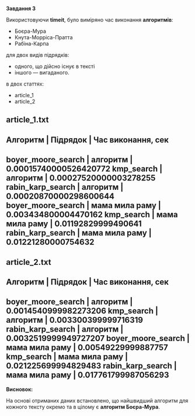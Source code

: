 **Завдання 3**

Використовуючи **timeit**, було виміряно час виконання **алгоритмів**:
- Боєра-Мура
- Кнута-Морріса-Пратта
- Рабіна-Карпа

для двох видів підрядків: 

- одного, що дійсно існує в тексті
- іншого — вигаданого.

в двох статтях:
- article_1
- article_2
  
article_1.txt
------------------------------------------------------------------------------------
Алгоритм                       | Підрядок                       | Час виконання, сек
------------------------------------------------------------------------------------
boyer_moore_search             | алгоритм                       | 0.00015740000526420772
kmp_search                     | алгоритм                       | 0.00027520000003278255
rabin_karp_search              | алгоритм                       | 0.00020870000298600644
boyer_moore_search             | мама мила раму                 | 0.003434800004470162
kmp_search                     | мама мила раму                 | 0.01192829999490641
rabin_karp_search              | мама мила раму                 | 0.01221280000754632
------------------------------------------------------------------------------------

article_2.txt
------------------------------------------------------------------------------------
Алгоритм                       | Підрядок                       | Час виконання, сек
------------------------------------------------------------------------------------
boyer_moore_search             | алгоритм                       | 0.0014540999982273206
kmp_search                     | алгоритм                       | 0.003300399999716319
rabin_karp_search              | алгоритм                       | 0.0032519999949727207
boyer_moore_search             | мама мила раму                 | 0.00549229999887757
kmp_search                     | мама мила раму                 | 0.021225699994829483
rabin_karp_search              | мама мила раму                 | 0.017761799987056293
------------------------------------------------------------------------------------


**Висновок:**

На основі отриманих даних встановлено, що найшвидший алгоритм для кожного тексту окремо та в цілому є **алгоритм Боєра-Мура**.
